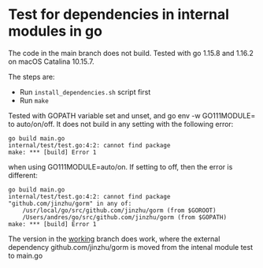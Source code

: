 # Test for dependencies in internal modules in go

The code in the main branch does not build. Tested with go 1.15.8 and 1.16.2 on macOS Catalina 10.15.7.

The steps are:

* Run ```install_dependencies.sh``` script first
* Run ```make```

Tested with GOPATH variable set and unset, and go env -w GO111MODULE= to auto/on/off. It does not build in any setting with the following error:

```
go build main.go
internal/test/test.go:4:2: cannot find package
make: *** [build] Error 1
```

when using GO111MODULE=auto/on. If setting to off, then the error is different:

```
go build main.go
internal/test/test.go:4:2: cannot find package "github.com/jinzhu/gorm" in any of:
	/usr/local/go/src/github.com/jinzhu/gorm (from $GOROOT)
	/Users/andres/go/src/github.com/jinzhu/gorm (from $GOPATH)
make: *** [build] Error 1
```

The version in the [working](https://github.com/colabobio/go-mod-test/tree/working) branch does work, where the external dependency github.com/jinzhu/gorm is moved from the intenal module test to main.go